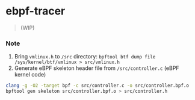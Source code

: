 # ebpf-tracer
>
> (WIP)

### Note

1. Bring `vmlinux.h` to `/src` directory: `bpftool btf dump file /sys/kernel/btf/vmlinux > src/vmlinux.h`
2. Generate eBPF skeleton header file from `/src/controller.c` (eBPF kernel code)

```sh
clang -g -O2 -target bpf -c src/controller.c -o src/controller.bpf.o
bpftool gen skeleton src/controller.bpf.o > src/controller.h
```
